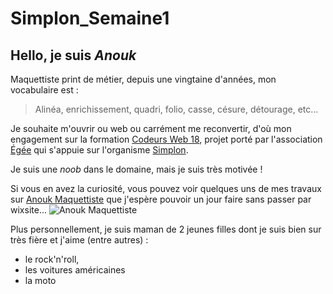 # Simplon_Semaine1
## Hello, je suis _Anouk_
Maquettiste print de métier, depuis une vingtaine d'années, mon vocabulaire est :  
> Alinéa, enrichissement, quadri, folio, casse, césure, détourage, etc...  

Je souhaite m'ouvrir ou web ou carrément me reconvertir, d'où mon engagement sur la formation [Codeurs Web 18](https://www/codeursweb18.fr), projet porté par l'association [Égée](http://www.egee.asso.fr/) qui s'appuie sur l'organisme [Simplon](http://www.simplonline.com).

Je suis une _noob_ dans le domaine, mais je suis très motivée !

Si vous en avez la curiosité, vous pouvez voir quelques uns de mes travaux sur [Anouk Maquettiste](http://anoukgarin.wixsite.com/maquettiste) que j'espère pouvoir un jour faire sans passer par wixsite...
![Anouk Maquettiste](https://scontent-cdg2-1.xx.fbcdn.net/v/t1.0-9/12107045_1642588572656687_8597860948719972135_n.jpg?oh=254f53677df713112e5784f5b1b4b631&oe=59737883)

Plus personnellement, je suis maman de 2 jeunes filles dont je suis bien sur très fière et j'aime (entre autres) :
* le rock'n'roll,
* les voitures américaines
* la moto

